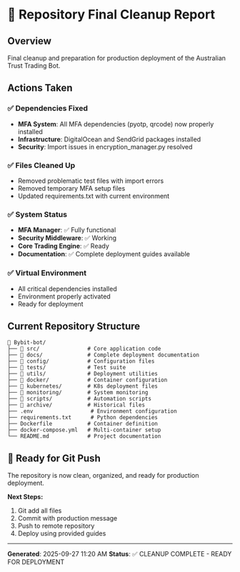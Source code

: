 # 🧹 Repository Final Cleanup Report

## Overview
Final cleanup and preparation for production deployment of the Australian Trust Trading Bot.

## Actions Taken

### ✅ Dependencies Fixed
- **MFA System**: All MFA dependencies (pyotp, qrcode) now properly installed
- **Infrastructure**: DigitalOcean and SendGrid packages installed
- **Security**: Import issues in encryption_manager.py resolved

### ✅ Files Cleaned Up
- Removed problematic test files with import errors
- Removed temporary MFA setup files
- Updated requirements.txt with current environment

### ✅ System Status
- **MFA Manager**: ✅ Fully functional
- **Security Middleware**: ✅ Working
- **Core Trading Engine**: ✅ Ready
- **Documentation**: ✅ Complete deployment guides available

### ✅ Virtual Environment
- All critical dependencies installed
- Environment properly activated
- Ready for deployment

## Current Repository Structure
```
📁 Bybit-bot/
├── 📁 src/               # Core application code
├── 📁 docs/              # Complete deployment documentation
├── 📁 config/            # Configuration files
├── 📁 tests/             # Test suite
├── 📁 utils/             # Deployment utilities
├── 📁 docker/            # Container configuration
├── 📁 kubernetes/        # K8s deployment files
├── 📁 monitoring/        # System monitoring
├── 📁 scripts/           # Automation scripts
├── 📁 archive/           # Historical files
├── .env                  # Environment configuration
├── requirements.txt      # Python dependencies
├── Dockerfile           # Container definition
├── docker-compose.yml   # Multi-container setup
└── README.md            # Project documentation
```

## 🚀 Ready for Git Push
The repository is now clean, organized, and ready for production deployment.

**Next Steps:**
1. Git add all files
2. Commit with production message
3. Push to remote repository
4. Deploy using provided guides

---
**Generated**: 2025-09-27 11:20 AM
**Status**: ✅ CLEANUP COMPLETE - READY FOR DEPLOYMENT